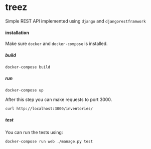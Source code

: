 # treez
Simple REST API implemented using `django` and `djangorestframwork`

#### installation
Make sure `docker` and `docker-compose` is installed.

##### build
```
docker-compose build
```
##### run
```
docker-compose up
```
After this step you can make requests to port 3000.
```
curl http://localhost:3000/inventories/
```
##### test
You can run the tests using:
```
docker-compose run web ./manage.py test
```
